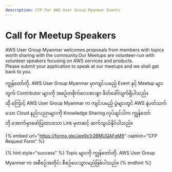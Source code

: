 ```yaml
---
description: CFP For AWS User Group Myanmar Events
---
```


# Call for Meetup Speakers

AWS User Group Myanmar welcomes proposals from members with topics worth sharing with the community.Our Meetups are volunteer-run with volunteer speakers focusing on AWS services and products.   
Please submit your application to speak at our meetups and we shall get back to you.

ကျွန်တော်တို. AWS User Group Myanmar မှာကျင်းပမည့် Event နှင့် Meetup များတွက် Contributor များကို အစဉ်တစိုက်လေးစားစွာ ဖိတ်ခေါ်လျက်ရှိပါသည်။   
ထို.ကြောင့် AWS User Group Myanmar က ကျင်းပမည့် ပွဲများတွင် AWS နဲ့ပတ်သက်သော Cloud နည်းပညာများကို Knowledge Sharing လုပ်ချင်ပါက ကျွန်တော်တို.အောက်မှာဖော်ပြထားသော Link မှတဆင့် ဆက်သွယ်နိုင်ပါသည်။   


{% embed url="https://forms.gle/Jee9c1r2BMUQAFgM9" caption="CFP Request Form" %}

{% hint style="success" %}
Topic များကို ကျွန်တော်တို. AWS User Group Myanmar က အစီစဉ်အတိုင်း စီစဉ်ပေးသွားမည်ဖြစ်ပါသည်။ 
{% endhint %}





